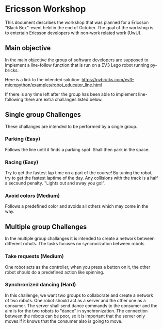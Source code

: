 # Ericsson Workshop
This document describes the workshop that was planned for a Ericsson "Black Box"-event held in the end of October. The goal of the workshop is to entertain Ericsson developers with non-work related work (UwU).

## Main objective
In the main objective the group of software developers are supposed to implement a line-follow function that is run on a EV3 Lego robot running py-bricks. 

Here is a link to the intended solution: https://pybricks.com/ev3-micropython/examples/robot_educator_line.html

If there is any time left after the group has been able to implement line-following there are extra challanges listed below.

## Single group Challenges
These challanges are intended to be performed by a single group.

### Parking (Easy)
Follows the line until it finds a parking spot. Shall then park in the space.

### Racing (Easy)
Try to get the fastest lap time on a part of the course! By tuning the robot, try to get the fastest laptime of the day. Any collisions with the track is a half a secound penalty. "Lights out and away you go!". 

### Avoid colors (Medium)
Follows a predefined color and avoids all others which may come in the way.

## Multiple group Challenges
In the multiple group challanges it is intended to create a network between different robots. The tasks focuses on syncronization between robots.

### Take requests (Medium)
One robot acts as the controller, when you press a button on it, the other robot should do a predefined action like spinning.

### Synchronized dancing (Hard)
In this challenge, we want two groups to collaborate and create a network of two robots. One robot should act as a server and the other one as a consumer. The server shall send dance commands to the consumer and the aim is for the two robots to "dance" in synchronization. The connection between the robots can be poor, so it is important that the server only moves if it knows that the consumer also is going to move.
